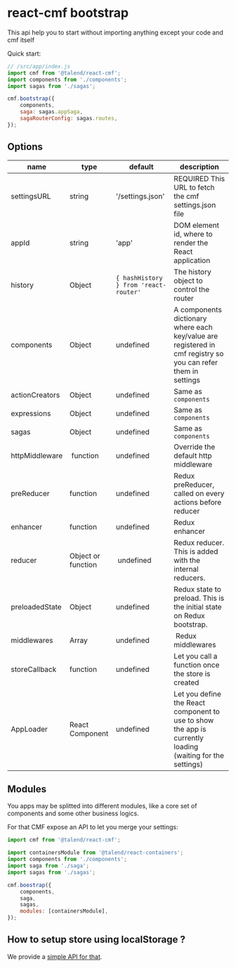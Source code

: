 # react-cmf bootstrap

This api help you to start without importing anything except your code and cmf itself

Quick start:

```javascript
// /src/app/index.js
import cmf from '@talend/react-cmf';
import components from './components';
import sagas from './sagas';

cmf.bootstrap({
	components,
	saga: sagas.appSaga,
	sagaRouterConfig: sagas.routes,
});
```

## Options

| name | type | default | description |
| -- | -- | -- | -- |
| settingsURL | string | '/settings.json' | REQUIRED This URL to fetch the cmf settings.json file |
| appId | string | 'app' | DOM element id, where to render the React application |
| history | Object | `{ hashHistory } from 'react-router'` | The history object to control the router |
| components | Object | undefined | A components dictionary where each key/value are registered in cmf registry so you can refer them in settings |
| actionCreators | Object | undefined | Same as `components` |
| expressions | Object | undefined | Same as `components` |
| sagas | Object | undefined | Same as `components`  |
| httpMiddleware | function | undefined | Override the default http middleware |
| preReducer | function | undefined | Redux preReducer, called on every actions before reducer |
| enhancer | function | undefined |Redux enhancer |
| reducer | Object or function | undefined | Redux reducer. This is added with the internal reducers. |
| preloadedState | Object | undefined | Redux state to preload. This is the initial state on Redux bootstrap. |
| middlewares | Array | undefined | Redux middlewares |
| storeCallback | function | undefined | Let you call a function once the store is created |
| AppLoader | React Component | undefined | Let you define the React component to use to show the app is currently loading (waiting for the settings) |

## Modules

You apps may be splitted into different modules, like a core set of components and some other business logics.

For that CMF expose an API to let you merge your settings:

```javascript
import cmf from '@talend/react-cmf';

import containersModule from '@talend/react-containers';
import components from './components';
import saga from './saga';
import sagas from './sagas';

cmf.boostrap({
	components,
	saga,
	sagas,
	modules: [containersModule],
});
```

## How to setup store using localStorage ?

We provide a [simple API for that](./localStorage.md).
